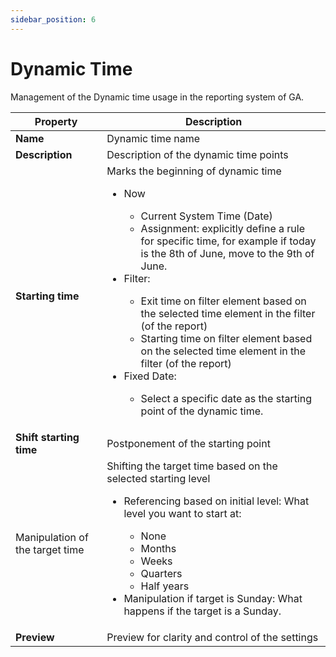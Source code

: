 ```yaml
---
sidebar_position: 6
---
```


# Dynamic Time

 Management of the Dynamic time usage in the reporting system of GA.

| **Property** | **Description** |
| --- | --- |
| **Name** | Dynamic time name |
| **Description** | Description of the dynamic time points |
| **Starting time** | Marks the beginning of dynamic time<ul><ul> </ul><li>Now </li><ul><li>Current System Time (Date) </li><li>Assignment: explicitly define a rule for specific time, for example if today is the 8th of June, move to the 9th of June. </li></ul><li>Filter: </li><ul><li> Exit time on filter element based on the selected time element in the filter (of the report) </li><li>Starting time on filter element based on the selected time element in the filter (of the report)</li></ul><li>Fixed Date: </li><ul><li> Select a specific date as the starting point of the dynamic time.</li></ul></ul> |
| **Shift starting time** | Postponement of the starting point |
| Manipulation of the target time | Shifting the target time based on the selected starting level<ul><li>Referencing based on initial level: What level you want to start at:</li><ul><li>None</li><li>Months</li><li>Weeks</li><li>Quarters</li><li>Half years</li></ul><li>Manipulation if target is Sunday: What happens if the target is a Sunday.</li></ul>|
| **Preview** | Preview for clarity and control of the settings |
